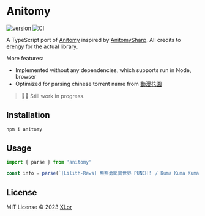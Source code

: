 # Anitomy

[![version](https://img.shields.io/npm/v/anitomy?color=rgb%2850%2C203%2C86%29&label=Anitomy)](https://www.npmjs.com/package/anitomy) [![CI](https://github.com/yjl9903/AnimeGarden/actions/workflows/ci.yml/badge.svg)](https://github.com/yjl9903/AnimeGarden/actions/workflows/ci.yml)

A TypeScript port of [Anitomy](https://github.com/erengy/anitomy) inspired by [AnitomySharp](https://github.com/tabratton/AnitomySharp). All credits to [erengy](https://github.com/erengy) for the actual library.

More features:

+ Implemented without any dependencies, which supports run in Node, browser
+ Optimized for parsing chinese torrent name from [動漫花園](https://share.dmhy.org/)

> 👷‍♂️ Still work in progress.

## Installation

```bash
npm i anitomy
```

## Usage

```ts
import { parse } from 'anitomy'

const info = parse(`[Lilith-Raws] 熊熊勇闖異世界 PUNCH！ / Kuma Kuma Kuma Bear S02 - 02 [Baha][WEB-DL][1080p][AVC AAC][CHT][MP4]`)
```

## License

MIT License © 2023 [XLor](https://github.com/yjl9903)
